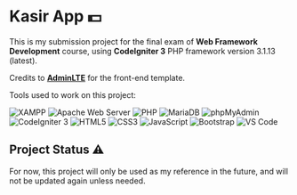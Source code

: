 # Kasir App 💵

This is my submission project for the final exam of **Web Framework Development** course, using **CodeIgniter 3** PHP framework version 3.1.13 (latest).

Credits to **[AdminLTE](https://adminlte.io)** for the front-end template.

Tools used to work on this project:

![XAMPP](https://img.shields.io/badge/-XAMPP-FFFFFF?style=flat&logo=XAMPP&logoColor=FB7A24)
![Apache Web Server](https://img.shields.io/badge/-Apache_Web_Server-FFFFFF?style=flat&logo=Apache&logoColor=D22128)
![PHP](https://img.shields.io/badge/-PHP-FFFFFF?style=flat&logo=PHP&logoColor=777BB4)
![MariaDB](https://img.shields.io/badge/-MariaDB-FFFFFF?style=flat&logo=MariaDB&logoColor=003545)
![phpMyAdmin](https://img.shields.io/badge/-phpMyAdmin-FFFFFF?style=flat&logo=phpMyAdmin&logoColor=6C78AF)
![CodeIgniter 3](https://img.shields.io/badge/-CodeIgniter-FFFFFF?style=flat&logo=CodeIgniter&logoColor=EF4223)
![HTML5](https://img.shields.io/badge/-HTML5-FFFFFF?style=flat&logo=HTML5&logoColor=E34F26)
![CSS3](https://img.shields.io/badge/-CSS3-FFFFFF?style=flat&logo=CSS3&logoColor=1572B6)
![JavaScript](https://img.shields.io/badge/-JavaScript-FFFFFF?style=flat&logo=JavaScript&logoColor=F7DF1E)
![Bootstrap](https://img.shields.io/badge/-Bootstrap-FFFFFF?style=flat&logo=Bootstrap&logoColor=7952B3)
![VS Code](https://img.shields.io/badge/-Visual_Studio_Code-FFFFFF?style=flat&logo=Visual-Studio-Code&logoColor=007ACC)

## Project Status ⚠️

For now, this project will only be used as my reference in the future, and will not be updated again unless needed.

